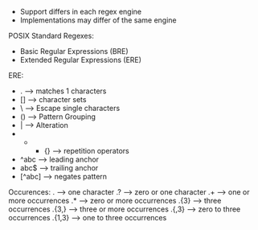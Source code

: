 

- Support differs in each regex engine
- Implementations may differ of the same engine

POSIX Standard Regexes:
- Basic Regular Expressions (BRE)
- Extended Regular Expressions (ERE)



ERE:

- . --> matches 1 characters
- [] --> character sets
- \ --> Escape single characters
- () --> Pattern Grouping
- | --> Alteration
- * + {} --> repetition operators
- ^abc --> leading anchor
- abc$ --> trailing anchor
- [^abc] --> negates pattern


Occurences:
. --> one character
.? --> zero or one character
.+ --> one or more occurrences
.* --> zero or more occurrences
.{3} --> three occurrences
.{3,} --> three or more occurrences
.{,3} --> zero to three occurrences
.{1,3} --> one to three occurrences